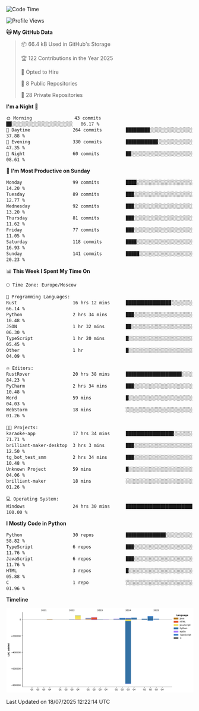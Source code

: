 <!--START_SECTION:waka-->
![Code Time](http://img.shields.io/badge/Code%20Time-744%20hrs%2041%20mins-blue)

![Profile Views](http://img.shields.io/badge/Profile%20Views-0-blue)

**🐱 My GitHub Data** 

> 📦 66.4 kB Used in GitHub's Storage 
 > 
> 🏆 122 Contributions in the Year 2025
 > 
> 💼 Opted to Hire
 > 
> 📜 8 Public Repositories 
 > 
> 🔑 28 Private Repositories 
 > 
**I'm a Night 🦉** 

```text
🌞 Morning                43 commits          ██░░░░░░░░░░░░░░░░░░░░░░░   06.17 % 
🌆 Daytime                264 commits         █████████░░░░░░░░░░░░░░░░   37.88 % 
🌃 Evening                330 commits         ████████████░░░░░░░░░░░░░   47.35 % 
🌙 Night                  60 commits          ██░░░░░░░░░░░░░░░░░░░░░░░   08.61 % 
```
📅 **I'm Most Productive on Sunday** 

```text
Monday                   99 commits          ████░░░░░░░░░░░░░░░░░░░░░   14.20 % 
Tuesday                  89 commits          ███░░░░░░░░░░░░░░░░░░░░░░   12.77 % 
Wednesday                92 commits          ███░░░░░░░░░░░░░░░░░░░░░░   13.20 % 
Thursday                 81 commits          ███░░░░░░░░░░░░░░░░░░░░░░   11.62 % 
Friday                   77 commits          ███░░░░░░░░░░░░░░░░░░░░░░   11.05 % 
Saturday                 118 commits         ████░░░░░░░░░░░░░░░░░░░░░   16.93 % 
Sunday                   141 commits         █████░░░░░░░░░░░░░░░░░░░░   20.23 % 
```


📊 **This Week I Spent My Time On** 

```text
🕑︎ Time Zone: Europe/Moscow

💬 Programming Languages: 
Rust                     16 hrs 12 mins      █████████████████░░░░░░░░   66.14 % 
Python                   2 hrs 34 mins       ███░░░░░░░░░░░░░░░░░░░░░░   10.48 % 
JSON                     1 hr 32 mins        ██░░░░░░░░░░░░░░░░░░░░░░░   06.30 % 
TypeScript               1 hr 20 mins        █░░░░░░░░░░░░░░░░░░░░░░░░   05.45 % 
Other                    1 hr                █░░░░░░░░░░░░░░░░░░░░░░░░   04.09 % 

🔥 Editors: 
RustRover                20 hrs 38 mins      █████████████████████░░░░   84.23 % 
PyCharm                  2 hrs 34 mins       ███░░░░░░░░░░░░░░░░░░░░░░   10.48 % 
Word                     59 mins             █░░░░░░░░░░░░░░░░░░░░░░░░   04.03 % 
WebStorm                 18 mins             ░░░░░░░░░░░░░░░░░░░░░░░░░   01.26 % 

🐱‍💻 Projects: 
karaoke-app              17 hrs 34 mins      ██████████████████░░░░░░░   71.71 % 
brilliant-maker-desktop  3 hrs 3 mins        ███░░░░░░░░░░░░░░░░░░░░░░   12.50 % 
tg_bot_test_smm          2 hrs 34 mins       ███░░░░░░░░░░░░░░░░░░░░░░   10.48 % 
Unknown Project          59 mins             █░░░░░░░░░░░░░░░░░░░░░░░░   04.06 % 
brilliant-maker          18 mins             ░░░░░░░░░░░░░░░░░░░░░░░░░   01.26 % 

💻 Operating System: 
Windows                  24 hrs 30 mins      █████████████████████████   100.00 % 
```

**I Mostly Code in Python** 

```text
Python                   30 repos            ███████████████░░░░░░░░░░   58.82 % 
TypeScript               6 repos             ███░░░░░░░░░░░░░░░░░░░░░░   11.76 % 
JavaScript               6 repos             ███░░░░░░░░░░░░░░░░░░░░░░   11.76 % 
HTML                     3 repos             █░░░░░░░░░░░░░░░░░░░░░░░░   05.88 % 
C                        1 repo              ░░░░░░░░░░░░░░░░░░░░░░░░░   01.96 % 
```



**Timeline**

![Lines of Code chart](https://raw.githubusercontent.com/adlemx/adlemx/main/assets/bar_graph.png)


 Last Updated on 18/07/2025 12:22:14 UTC
<!--END_SECTION:waka-->
